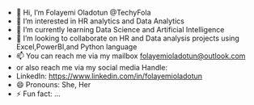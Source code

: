 - 👋 Hi, I’m Folayemi Oladotun @TechyFola
- 👀 I’m interested in HR analytics and Data Analytics
- 🌱 I’m currently learning Data Science and Artificial Intelligence 
- 💞️ I’m looking to collaborate on HR and Data analysis projects using Excel,PowerBI,and Python language
- 📫 You can reach me via my mailbox folayemioladotun@outlook.com
- or also reach me via my social media Handle:
- LinkedIn: https://www.linkedin.com/in/folayemioladotun
- 😄 Pronouns: She, Her
- ⚡ Fun fact: ...

<!---
TechyFola/TechyFola is a ✨ special ✨ repository because its `README.md` (this file) appears on your GitHub profile.
You can click the Preview link to take a look at your changes.
--->

